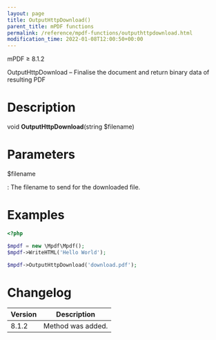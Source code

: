 ```yaml
---
layout: page
title: OutputHttpDownload()
parent_title: mPDF functions
permalink: /reference/mpdf-functions/outputhttpdownload.html
modification_time: 2022-01-08T12:00:50+00:00
---
```


mPDF &ge; 8.1.2

OutputHttpDownload – Finalise the document and return binary data of resulting PDF

# Description

void **OutputHttpDownload**(string <span class="parameter">$filename</span>)

# Parameters

<span class="parameter">$filename</span>

: The filename to send for the downloaded file.

# Examples

```php
<?php

$mpdf = new \Mpdf\Mpdf();
$mpdf->WriteHTML('Hello World');

$mpdf->OutputHttpDownload('download.pdf');
```

# Changelog

<table class="table">
<thead>
<tr>
    <th>Version</th>
    <th>Description</th>
</tr>
</thead>
<tbody>
<tr>
    <td>8.1.2</td>
    <td>Method was added.</td>
</tr>
</tbody>
</table>